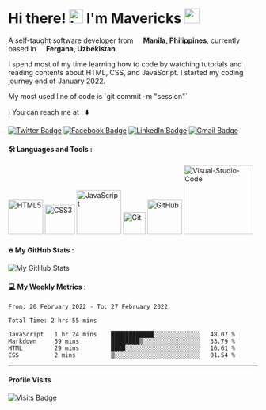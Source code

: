 <!--
**mavericks-db/mavericks-db** is a ✨ _special_ ✨ repository because its `README.md` (this file) appears on your GitHub profile.

Here are some ideas to get you started:

- 🔭 I’m currently working on ...
- 🌱 I’m currently learning ...
- 👯 I’m looking to collaborate on ...
- 🤔 I’m looking for help with ...
- 💬 Ask me about ...
- 📫 How to reach me: ...
- 😄 Pronouns: ...
- ⚡ Fun fact: ...
-->
# Hi there!  <img src="https://user-images.githubusercontent.com/1303154/88677602-1635ba80-d120-11ea-84d8-d263ba5fc3c0.gif" width="28px" alt="hi"> I'm Mavericks <img src="https://emojis.slackmojis.com/emojis/images/1531849430/4246/blob-sunglasses.gif?1531849430" width="30"/> 

<p>A self-taught software developer from <img src="https://cdn-icons-png.flaticon.com/512/330/330493.png" width="12"> <b> Manila, Philippines</b>, currently based in <img src="https://cdn-icons-png.flaticon.com/512/330/330495.png" width="12"> <b> Fergana, Uzbekistan</b>. </p>

<p>I spend most of my time learning how to code by watching tutorials and reading contents about HTML, CSS, and JavaScript. I started my coding journey end of January 2022.</p>

<p> My most used line of code is `git commit -m "session"` <img src="https://cdn-icons.flaticon.com/png/512/1240/premium/1240970.png?token=exp=1645902921~hmac=8e9b913bc1c8cc0b7704c8dd30553365" width="12"> </p>

:information_source: You can reach me at : :arrow_down:

[![Twitter Badge](https://img.shields.io/badge/-mavericks__db-white?logo=Twitter&logoColor=1DA1F2&style=plastic)](https://twitter.com/mavericks_db)
[![Facebook Badge](https://img.shields.io/badge/-mavericksdb-white?logo=Facebook&logoColor=1877F2&style=plastic)](https://www.facebook.com/mavericksdb/)
[![LinkedIn Badge](https://img.shields.io/badge/-mavericks--db-white?logo=LinkedIn&logoColor=0A66C2&style=plastic)](https://www.linkedin.com/in/mavericks-db/)
[![Gmail Badge](https://img.shields.io/badge/-@balitaanmavericks-white?logo=Gmail&logoColor=EA4335&style=plastic)](mailto:balitaanmavericks@gmail.com)


#### :hammer_and_wrench: Languages and Tools :
<img alt="HTML5" width="70px" src="https://img.shields.io/badge/-HTML5-white?logo=html5&logoColor=E34F26&style=plastic"/> <img alt="CSS3" width="60px" src="https://img.shields.io/badge/-CSS3-white?logo=css3&logoColor=1572B6&style=plastic"/> <img alt="JavaScript" width="90px" src="https://img.shields.io/badge/-JavaScript-white?logo=javascript&logoColor=F7DF1E&style=plastic"/> <img alt="Git" width="45px" src="https://img.shields.io/badge/-Git-white?logo=git&logoColor=F05032&style=plastic"/> <img alt="GitHub" width="70px" src="https://img.shields.io/badge/-GitHub-white?logo=github&logoColor=181717&style=plastic"/> <img alt="Visual-Studio-Code" width="140px" src="https://img.shields.io/badge/-Visual%20Studio%20Code-white?logo=visual-studio-code&logoColor=007ACC&style=plastic"/>

#### :fire: My GitHub Stats :
![My GitHub Stats](https://github-readme-stats.vercel.app/api?username=mavericks-db&count_private=true&theme=tokyonight&hide=contribs,prs)

#### :computer: My Weekly Metrics :
<!--START_SECTION:waka-->

```text
From: 20 February 2022 - To: 27 February 2022

Total Time: 2 hrs 55 mins

JavaScript   1 hr 24 mins    ████████████░░░░░░░░░░░░░   48.07 %
Markdown     59 mins         ████████▒░░░░░░░░░░░░░░░░   33.79 %
HTML         29 mins         ████░░░░░░░░░░░░░░░░░░░░░   16.61 %
CSS          2 mins          ▒░░░░░░░░░░░░░░░░░░░░░░░░   01.54 %
```

<!--END_SECTION:waka-->

------------
#### Profile Visits

[![Visits Badge](https://badges.pufler.dev/visits/mavericks-db/mavericks-db)](https://badges.pufler.dev)
